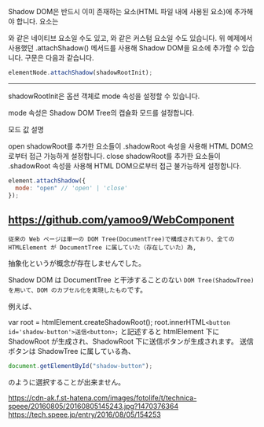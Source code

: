 Shadow DOM은 반드시 이미 존재하는 요소(HTML 파일 내에 사용된 요소)에 추가해야 합니다. 요소는 <div>와 같은 네이티브 요소일 수도 있고, <y9-card>와 같은 커스텀 요소일 수도 있습니다.
위 예제에서 사용했던 .attachShadow() 메서드를 사용해 Shadow DOM을 요소에 추가할 수 있습니다. 구문은 다음과 같습니다.

```js
elementNode.attachShadow(shadowRootInit);
```

---

shadowRootInit은 옵션 객체로 mode 속성을 설정할 수 있습니다.

mode 속성은 Shadow DOM Tree의 캡슐화 모드를 설정합니다.

모드 값 설명

open shadowRoot를 추가한 요소들이 .shadowRoot 속성을 사용해 HTML DOM으로부터 접근 가능하게 설정합니다.
close shadowRoot를 추가한 요소들이 .shadowRoot 속성을 사용해 HTML DOM으로부터 접근 불가능하게 설정합니다.

```js
element.attachShadow({
  mode: "open" // 'open' | 'close'
});
```

## https://github.com/yamoo9/WebComponent

`従来の Web ページは単一の DOM Tree(DocumentTree)で構成されており、全ての HTMLElement が DocumentTree に属していた（存在していた）為,`

抽象化というが概念が存在しませんでした。

Shadow DOM は DocumentTree と干渉することのない `DOM Tree(ShadowTree)を用いて、DOM のカプセル化を実現したもの`です。

例えば、

var root = htmlElement.createShadowRoot();
root.innerHTML`<button id='shadow-button'>送信<button>;`
と記述すると htmlElement 下に ShadowRoot が生成され、ShadowRoot 下に送信ボタンが生成されます。 送信ボタンは ShadowTree に属している為、

```js
document.getElementById("shadow-button");
```

のように選択することが出来ません。

https://cdn-ak.f.st-hatena.com/images/fotolife/t/technica-speee/20160805/20160805145243.jpg?1470376364
https://tech.speee.jp/entry/2016/08/05/154253
